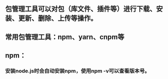 ## 包管理工具可以对包（库文件、插件等）进行下载、安装、更新、删除、上传等操作。
## 常用包管理工具：npm、yarn、cnpm等
## npm：
### 安装node.js时会自动安装npm，使用npm -v可以查看版本号。